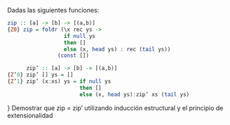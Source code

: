 Dadas las siguientes funciones:
```haskell
zip :: [a] -> [b] -> [(a,b)]
{Z0} zip = foldr (\x rec ys ->
				  if null ys
				  then []
				  else (x, head ys) : rec (tail ys))
				(const [])

	  zip’ :: [a] -> [b] -> [(a,b)]
{Z’0} zip’ [] ys = []
{Z’1} zip’ (x:xs) ys = if null ys 
					   then [] 
					   else (x, head ys):zip’ xs (tail ys)
```
}
Demostrar que zip = zip’ utilizando inducción estructural y el principio de extensionalidad
